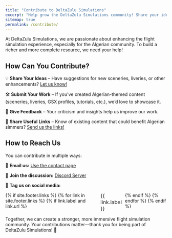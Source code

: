 ```yaml
---
title: "Contribute to DeltaZulu Simulations"
excerpt: "Help grow the DeltaZulu Simulations community! Share your ideas, submit Algerian-themed sceneries and liveries, provide feedback, or recommend useful resources for simmers on IVAO and VATSIM."
sitemap: true
permalink: /contribute/
---
```


<style>

    .social-icons {
    list-style: none; /* Remove default bullets */
    padding: 0;
    margin: 0;
    display: flex; /* Makes the list items align horizontally */
    gap: 10px; /* Adds spacing between items */
}

.social-icons li {
    display: inline-block; /* Ensures list items stay inline */
}

.social-icons a {
    text-decoration: none;
    color: inherit; /* Keeps the text color consistent */
    font-size: 16px; /* Adjust as needed */
}

.social-icons a:hover {
    color: #007bff; /* Change color on hover (adjust to fit your theme) */
}

</style>

At DeltaZulu Simulations, we are passionate about enhancing the flight simulation experience, especially for the Algerian community. To build a richer and more complete resource, we need your help!

## How Can You Contribute?

💡 **Share Your Ideas** – Have suggestions for new sceneries, liveries, or other enhancements? [Let us know!](/contact/)

🛠️ **Submit Your Work** – If you’ve created Algerian-themed content (sceneries, liveries, GSX profiles, tutorials, etc.), we’d love to showcase it.

📝 **Give Feedback** – Your criticism and insights help us improve our work.

🔗 **Share Useful Links** – Know of existing content that could benefit Algerian simmers? [Send us the links!](/contact/)

## How to Reach Us

You can contribute in multiple ways:

📩 **Email us:** [Use the contact page](/contact/)

💬 **Join the discussion:** [Discord Server](https://discord.gg/EEeKMt86xP)

📌 **Tag us on social media:**
<ul class="social-icons">
{% if site.footer.links %}
    {% for link in site.footer.links %}
    {% if link.label and link.url %}
        <li><a href="{{ link.url }}" rel="nofollow noopener noreferrer"><i class="{{ link.icon | default: 'fas fa-link' }}" aria-hidden="true"></i> {{ link.label }}</a></li>
    {% endif %}
    {% endfor %}
{% endif %}
</ul>

Together, we can create a stronger, more immersive flight simulation community. Your contributions matter—thank you for being part of DeltaZulu Simulations! 🚀